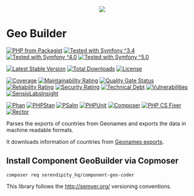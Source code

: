 <p align="center">
    <a href="http://www.serendipityhq.com" target="_blank">
        <img src="http://www.serendipityhq.com/assets/open-source-projects/Logo-SerendipityHQ-Icon-Text-Purple.png">
    </a>
</p>

# Geo Builder

[![PHP from Packagist](https://img.shields.io/packagist/php-v/serendipity_hq/component-geo-builder?color=%238892BF)](https://packagist.org/packages/serendipity_hq/component-geo-builder)
[![Tested with Symfony ^3.4](https://img.shields.io/badge/Symfony-%5E3.4-333)](https://github.com/Aerendir/component-geo-builder/actions)
[![Tested with Symfony ^4.0](https://img.shields.io/badge/Symfony-%5E4.0-333)](https://github.com/Aerendir/component-geo-builder/actions)
[![Tested with Symfony ^5.0](https://img.shields.io/badge/Symfony-%5E5.0-333)](https://github.com/Aerendir/component-geo-builder/actions)

[![Latest Stable Version](https://poser.pugx.org/serendipity_hq/component-geo-builder/v/stable.png)](https://packagist.org/packages/serendipity_hq/component-geo-builder)
[![Total Downloads](https://poser.pugx.org/serendipity_hq/component-geo-builder/downloads.svg)](https://packagist.org/packages/serendipity_hq/component-geo-builder)
[![License](https://poser.pugx.org/serendipity_hq/component-geo-builder/license.svg)](https://packagist.org/packages/serendipity_hq/component-geo-builder)

[![Coverage](https://sonarcloud.io/api/project_badges/measure?project=Aerendir_component-geo-builder&metric=coverage)](https://sonarcloud.io/dashboard?id=Aerendir_component-geo-builder)
[![Maintainability Rating](https://sonarcloud.io/api/project_badges/measure?project=Aerendir_component-geo-builder&metric=sqale_rating)](https://sonarcloud.io/dashboard?id=Aerendir_component-geo-builder)
[![Quality Gate Status](https://sonarcloud.io/api/project_badges/measure?project=Aerendir_component-geo-builder&metric=alert_status)](https://sonarcloud.io/dashboard?id=Aerendir_component-geo-builder)
[![Reliability Rating](https://sonarcloud.io/api/project_badges/measure?project=Aerendir_component-geo-builder&metric=reliability_rating)](https://sonarcloud.io/dashboard?id=Aerendir_component-geo-builder)
[![Security Rating](https://sonarcloud.io/api/project_badges/measure?project=Aerendir_component-geo-builder&metric=security_rating)](https://sonarcloud.io/dashboard?id=Aerendir_component-geo-builder)
[![Technical Debt](https://sonarcloud.io/api/project_badges/measure?project=Aerendir_component-geo-builder&metric=sqale_index)](https://sonarcloud.io/dashboard?id=Aerendir_component-geo-builder)
[![Vulnerabilities](https://sonarcloud.io/api/project_badges/measure?project=Aerendir_component-geo-builder&metric=vulnerabilities)](https://sonarcloud.io/dashboard?id=Aerendir_component-geo-builder)
[![SensioLabsInsight](https://insight.sensiolabs.com/projects/daa2a03b-444d-4ea6-8516-10e81c089b84/mini.png)](https://insight.sensiolabs.com/projects/daa2a03b-444d-4ea6-8516-10e81c089b84)

[![Phan](https://github.com/Aerendir/component-geo-builder/workflows/Phan/badge.svg)](https://github.com/Aerendir/component-geo-builder/actions)
[![PHPStan](https://github.com/Aerendir/component-geo-builder/workflows/PHPStan/badge.svg)](https://github.com/Aerendir/component-geo-builder/actions)
[![PSalm](https://github.com/Aerendir/component-geo-builder/workflows/PSalm/badge.svg)](https://github.com/Aerendir/component-geo-builder/actions)
[![PHPUnit](https://github.com/Aerendir/component-geo-builder/workflows/PHPunit/badge.svg)](https://github.com/Aerendir/component-geo-builder/actions)
[![Composer](https://github.com/Aerendir/component-geo-builder/workflows/Composer/badge.svg)](https://github.com/Aerendir/component-geo-builder/actions)
[![PHP CS Fixer](https://github.com/Aerendir/component-geo-builder/workflows/PHP%20CS%20Fixer/badge.svg)](https://github.com/Aerendir/component-geo-builder/actions)
[![Rector](https://github.com/Aerendir/component-geo-builder/workflows/Rector/badge.svg)](https://github.com/Aerendir/component-geo-builder/actions)

Parses the exports of countries from Geonames and exports the data in machine readable formats.

It downloads information of countries from [Geonames exports](https://www.geonames.org/export/zip/).

## Install Component GeoBuilder via Copmoser

    composer req serendipity_hq/component-geo-coder

This library follows the http://semver.org/ versioning conventions.
